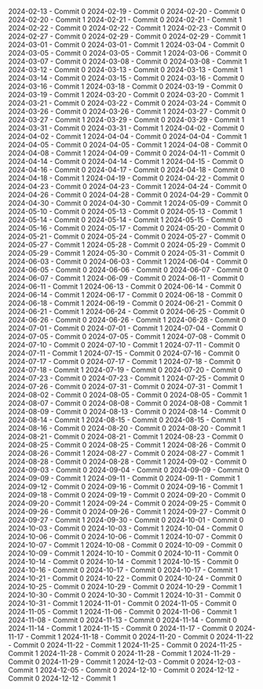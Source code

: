 2024-02-13 - Commit 0
2024-02-19 - Commit 0
2024-02-20 - Commit 0
2024-02-20 - Commit 1
2024-02-21 - Commit 0
2024-02-21 - Commit 1
2024-02-22 - Commit 0
2024-02-22 - Commit 1
2024-02-23 - Commit 0
2024-02-27 - Commit 0
2024-02-29 - Commit 0
2024-02-29 - Commit 1
2024-03-01 - Commit 0
2024-03-01 - Commit 1
2024-03-04 - Commit 0
2024-03-05 - Commit 0
2024-03-05 - Commit 1
2024-03-06 - Commit 0
2024-03-07 - Commit 0
2024-03-08 - Commit 0
2024-03-08 - Commit 1
2024-03-12 - Commit 0
2024-03-13 - Commit 0
2024-03-13 - Commit 1
2024-03-14 - Commit 0
2024-03-15 - Commit 0
2024-03-16 - Commit 0
2024-03-16 - Commit 1
2024-03-18 - Commit 0
2024-03-19 - Commit 0
2024-03-19 - Commit 1
2024-03-20 - Commit 0
2024-03-20 - Commit 1
2024-03-21 - Commit 0
2024-03-22 - Commit 0
2024-03-24 - Commit 0
2024-03-26 - Commit 0
2024-03-26 - Commit 1
2024-03-27 - Commit 0
2024-03-27 - Commit 1
2024-03-29 - Commit 0
2024-03-29 - Commit 1
2024-03-31 - Commit 0
2024-03-31 - Commit 1
2024-04-02 - Commit 0
2024-04-02 - Commit 1
2024-04-04 - Commit 0
2024-04-04 - Commit 1
2024-04-05 - Commit 0
2024-04-05 - Commit 1
2024-04-08 - Commit 0
2024-04-08 - Commit 1
2024-04-09 - Commit 0
2024-04-11 - Commit 0
2024-04-14 - Commit 0
2024-04-14 - Commit 1
2024-04-15 - Commit 0
2024-04-16 - Commit 0
2024-04-17 - Commit 0
2024-04-18 - Commit 0
2024-04-18 - Commit 1
2024-04-19 - Commit 0
2024-04-22 - Commit 0
2024-04-23 - Commit 0
2024-04-23 - Commit 1
2024-04-24 - Commit 0
2024-04-26 - Commit 0
2024-04-28 - Commit 0
2024-04-29 - Commit 0
2024-04-30 - Commit 0
2024-04-30 - Commit 1
2024-05-09 - Commit 0
2024-05-10 - Commit 0
2024-05-13 - Commit 0
2024-05-13 - Commit 1
2024-05-14 - Commit 0
2024-05-14 - Commit 1
2024-05-15 - Commit 0
2024-05-16 - Commit 0
2024-05-17 - Commit 0
2024-05-20 - Commit 0
2024-05-21 - Commit 0
2024-05-24 - Commit 0
2024-05-27 - Commit 0
2024-05-27 - Commit 1
2024-05-28 - Commit 0
2024-05-29 - Commit 0
2024-05-29 - Commit 1
2024-05-30 - Commit 0
2024-05-31 - Commit 0
2024-06-03 - Commit 0
2024-06-03 - Commit 1
2024-06-04 - Commit 0
2024-06-05 - Commit 0
2024-06-06 - Commit 0
2024-06-07 - Commit 0
2024-06-07 - Commit 1
2024-06-09 - Commit 0
2024-06-11 - Commit 0
2024-06-11 - Commit 1
2024-06-13 - Commit 0
2024-06-14 - Commit 0
2024-06-14 - Commit 1
2024-06-17 - Commit 0
2024-06-18 - Commit 0
2024-06-18 - Commit 1
2024-06-19 - Commit 0
2024-06-21 - Commit 0
2024-06-21 - Commit 1
2024-06-24 - Commit 0
2024-06-25 - Commit 0
2024-06-26 - Commit 0
2024-06-26 - Commit 1
2024-06-28 - Commit 0
2024-07-01 - Commit 0
2024-07-01 - Commit 1
2024-07-04 - Commit 0
2024-07-05 - Commit 0
2024-07-05 - Commit 1
2024-07-08 - Commit 0
2024-07-10 - Commit 0
2024-07-10 - Commit 1
2024-07-11 - Commit 0
2024-07-11 - Commit 1
2024-07-15 - Commit 0
2024-07-16 - Commit 0
2024-07-17 - Commit 0
2024-07-17 - Commit 1
2024-07-18 - Commit 0
2024-07-18 - Commit 1
2024-07-19 - Commit 0
2024-07-20 - Commit 0
2024-07-23 - Commit 0
2024-07-23 - Commit 1
2024-07-25 - Commit 0
2024-07-26 - Commit 0
2024-07-31 - Commit 0
2024-07-31 - Commit 1
2024-08-02 - Commit 0
2024-08-05 - Commit 0
2024-08-05 - Commit 1
2024-08-07 - Commit 0
2024-08-08 - Commit 0
2024-08-08 - Commit 1
2024-08-09 - Commit 0
2024-08-13 - Commit 0
2024-08-14 - Commit 0
2024-08-14 - Commit 1
2024-08-15 - Commit 0
2024-08-15 - Commit 1
2024-08-16 - Commit 0
2024-08-20 - Commit 0
2024-08-20 - Commit 1
2024-08-21 - Commit 0
2024-08-21 - Commit 1
2024-08-23 - Commit 0
2024-08-25 - Commit 0
2024-08-25 - Commit 1
2024-08-26 - Commit 0
2024-08-26 - Commit 1
2024-08-27 - Commit 0
2024-08-27 - Commit 1
2024-08-28 - Commit 0
2024-08-28 - Commit 1
2024-09-02 - Commit 0
2024-09-03 - Commit 0
2024-09-04 - Commit 0
2024-09-09 - Commit 0
2024-09-09 - Commit 1
2024-09-11 - Commit 0
2024-09-11 - Commit 1
2024-09-12 - Commit 0
2024-09-16 - Commit 0
2024-09-16 - Commit 1
2024-09-18 - Commit 0
2024-09-19 - Commit 0
2024-09-20 - Commit 0
2024-09-20 - Commit 1
2024-09-24 - Commit 0
2024-09-25 - Commit 0
2024-09-26 - Commit 0
2024-09-26 - Commit 1
2024-09-27 - Commit 0
2024-09-27 - Commit 1
2024-09-30 - Commit 0
2024-10-01 - Commit 0
2024-10-03 - Commit 0
2024-10-03 - Commit 1
2024-10-04 - Commit 0
2024-10-06 - Commit 0
2024-10-06 - Commit 1
2024-10-07 - Commit 0
2024-10-07 - Commit 1
2024-10-08 - Commit 0
2024-10-09 - Commit 0
2024-10-09 - Commit 1
2024-10-10 - Commit 0
2024-10-11 - Commit 0
2024-10-14 - Commit 0
2024-10-14 - Commit 1
2024-10-15 - Commit 0
2024-10-16 - Commit 0
2024-10-17 - Commit 0
2024-10-17 - Commit 1
2024-10-21 - Commit 0
2024-10-22 - Commit 0
2024-10-24 - Commit 0
2024-10-25 - Commit 0
2024-10-29 - Commit 0
2024-10-29 - Commit 1
2024-10-30 - Commit 0
2024-10-30 - Commit 1
2024-10-31 - Commit 0
2024-10-31 - Commit 1
2024-11-01 - Commit 0
2024-11-05 - Commit 0
2024-11-05 - Commit 1
2024-11-06 - Commit 0
2024-11-06 - Commit 1
2024-11-08 - Commit 0
2024-11-13 - Commit 0
2024-11-14 - Commit 0
2024-11-14 - Commit 1
2024-11-15 - Commit 0
2024-11-17 - Commit 0
2024-11-17 - Commit 1
2024-11-18 - Commit 0
2024-11-20 - Commit 0
2024-11-22 - Commit 0
2024-11-22 - Commit 1
2024-11-25 - Commit 0
2024-11-25 - Commit 1
2024-11-28 - Commit 0
2024-11-28 - Commit 1
2024-11-29 - Commit 0
2024-11-29 - Commit 1
2024-12-03 - Commit 0
2024-12-03 - Commit 1
2024-12-05 - Commit 0
2024-12-10 - Commit 0
2024-12-12 - Commit 0
2024-12-12 - Commit 1
